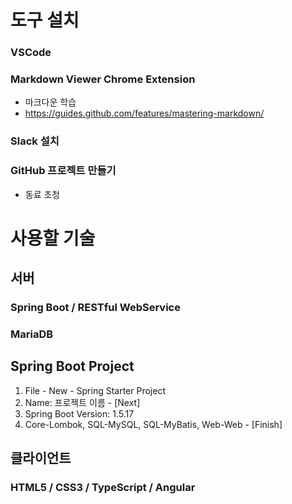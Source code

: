 # 도구 설치
### VSCode
### Markdown Viewer Chrome Extension
 - 마크다운 학습
 - https://guides.github.com/features/mastering-markdown/

### Slack 설치
### GitHub 프로젝트 만들기
 - 동료 초청

# 사용할 기술
## 서버
### Spring Boot / RESTful WebService
### MariaDB

## Spring Boot Project
 1. File - New - Spring Starter Project
 2. Name: 프로젝트 이름 - [Next]
 3. Spring Boot Version: 1.5.17
 4. Core-Lombok, SQL-MySQL, SQL-MyBatis, Web-Web - [Finish]
   
   




## 클라이언트
### HTML5 / CSS3 / TypeScript / Angular
###

